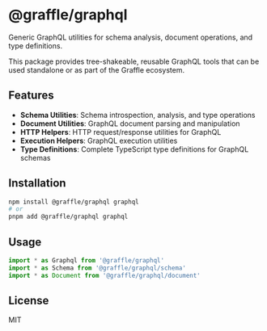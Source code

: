 # @graffle/graphql

Generic GraphQL utilities for schema analysis, document operations, and type definitions.

This package provides tree-shakeable, reusable GraphQL tools that can be used standalone or as part of the Graffle ecosystem.

## Features

- **Schema Utilities**: Schema introspection, analysis, and type operations
- **Document Utilities**: GraphQL document parsing and manipulation
- **HTTP Helpers**: HTTP request/response utilities for GraphQL
- **Execution Helpers**: GraphQL execution utilities
- **Type Definitions**: Complete TypeScript type definitions for GraphQL schemas

## Installation

```bash
npm install @graffle/graphql graphql
# or
pnpm add @graffle/graphql graphql
```

## Usage

```typescript
import * as Graphql from '@graffle/graphql'
import * as Schema from '@graffle/graphql/schema'
import * as Document from '@graffle/graphql/document'
```

## License

MIT
